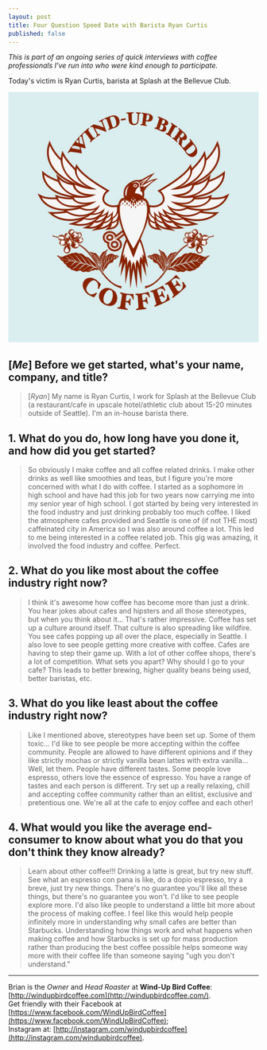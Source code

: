 ```yaml
---
layout: post
title: Four Question Speed Date with Barista Ryan Curtis
published: false
---
```

*This is part of an ongoing series of quick interviews with coffee professionals I've run into who were kind enough to participate.*

Today's victim is Ryan Curtis, barista at Splash at the Bellevue Club.

![Wind-Up Bird Coffee](https://raw.githubusercontent.com/toddat/spelled-coffee/gh-pages/industry/img/wubc-logo.jpg)

<!--more-->

## [*Me*] Before we get started, what's your name, company, and title?

>[*Ryan*]  My name is Ryan Curtis, I work for Splash at the Bellevue Club (a restaurant/cafe in upscale hotel/athletic club about 15-20 minutes outside of Seattle). I'm an in-house barista there.

## 1. What do you do, how long have you done it, and how did you get started?

>So obviously I make coffee and all coffee related drinks. I make other drinks as well like smoothies and teas, but I figure you're more concerned with what I do with coffee. I started as a sophomore in high school and have had this job for two years now carrying me into my senior year of high school. I got started by being very interested in the food industry and just drinking probably too much coffee. I liked the atmosphere cafes provided and Seattle is one of (if not THE most) caffeinated city in America so I was also around coffee a lot. This led to me being interested in a coffee related job. This gig was amazing, it involved the food industry and coffee. Perfect.

## 2. What do you like most about the coffee industry right now?

>I think it's awesome how coffee has become more than just a drink. You hear jokes about cafes and hipsters and all those stereotypes, but when you think about it... That's rather impressive. Coffee has set up a culture around itself. That culture is also spreading like wildfire. You see cafes popping up all over the place, especially in Seattle. I also love to see people getting more creative with coffee. Cafes are having to step their game up. With a lot of other coffee shops, there's a lot of competition. What sets you apart? Why should I go to your cafe? This leads to better brewing, higher quality beans being used, better baristas, etc.

## 3. What do you like least about the coffee industry right now?

>Like I mentioned above, stereotypes have been set up. Some of them toxic... I'd like to see people be more accepting within the coffee community. People are allowed to have different opinions and if they like strictly mochas or strictly vanilla bean lattes with extra vanilla... Well, let them. People have different tastes. Some people love espresso, others love the essence of espresso. You have a range of tastes and each person is different. Try set up a really relaxing, chill and accepting coffee community rather than an elitist, exclusive and pretentious one. We're all at the cafe to enjoy coffee and each other!

## 4. What would you like the average end-consumer to know about what you do that you don't think they know already?

>Learn about other coffee!!! Drinking a latte is great, but try new stuff. See what an espresso con pana is like, do a dopio espresso, try a breve, just try new things. There's no guarantee you'll like all these things, but there's no guarantee you won't. I'd like to see people explore more. I'd also like people to understand a little bit more about the process of making coffee. I feel like this would help people infinitely more in understanding why small cafes are better than Starbucks. Understanding how things work and what happens when making coffee and how Starbucks is set up for mass production rather than producing the best coffee possible helps someone way more with their coffee life than someone saying "ugh you don't understand."

---

Brian is the *Owner* and *Head Roaster* at **Wind-Up Bird Coffee**: [http://windupbirdcoffee.com](http://windupbirdcoffee.com/).  
Get friendly with their Facebook at [https://www.facebook.com/WindUpBirdCoffee](https://www.facebook.com/WindUpBirdCoffee);  
Instagram at: [http://instagram.com/windupbirdcoffee](http://instagram.com/windupbirdcoffee).